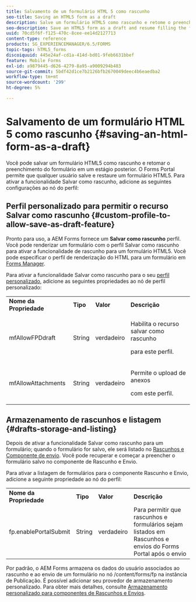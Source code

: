 ```yaml
---
title: Salvamento de um formulário HTML 5 como rascunho
seo-title: Saving an HTML5 form as a draft
description: Salve um formulário HTML5 como rascunho e retome o preenchimento do formulário em um estágio posterior.
seo-description: Save an HTML5 form as a draft and resume filling the form at a later stage.
uuid: 70cd5f6f-f125-470c-8cee-ee14d2127713
content-type: reference
products: SG_EXPERIENCEMANAGER/6.5/FORMS
topic-tags: hTML5_forms
discoiquuid: 445e24af-cd1a-414d-bd01-9feb6631bbef
feature: Mobile Forms
exl-id: a9879445-d626-4279-8a95-a9009294b483
source-git-commit: 5bdf42d1ce7b2126bfb2670049deec4b6eaedba2
workflow-type: tm+mt
source-wordcount: '299'
ht-degree: 5%

---
```


# Salvamento de um formulário HTML 5 como rascunho {#saving-an-html-form-as-a-draft}

Você pode salvar um formulário HTML5 como rascunho e retomar o preenchimento do formulário em um estágio posterior. O Forms Portal permite que qualquer usuário salve e restaure um formulário HTML5. Para ativar a funcionalidade Salvar como rascunho, adicione as seguintes configurações ao nó do perfil:

## Perfil personalizado para permitir o recurso Salvar como rascunho {#custom-profile-to-allow-save-as-draft-feature}

Pronto para uso, a AEM Forms fornece um **Salvar como rascunho** perfil. Você pode renderizar um formulário com o perfil Salvar como rascunho para ativar a funcionalidade de rascunho para um formulário HTML5. Você pode especificar o perfil de renderização do HTML para um formulário em [Forms Manager](/help/forms/using/introduction-managing-forms.md).

Para ativar a funcionalidade Salvar como rascunho para o seu [perfil personalizado](/help/forms/using/custom-profile.md), adicione as seguintes propriedades ao nó de perfil personalizado:

<table>
 <tbody>
  <tr>
   <td><strong>Nome da Propriedade</strong></td>
   <td><strong>Tipo</strong></td>
   <td><strong>Valor</strong></td>
   <td><strong>Descrição</strong></td>
  </tr>
  <tr>
   <td>mfAllowFPDdraft</td>
   <td>String</td>
   <td>verdadeiro</td>
   <td><p>Habilita o recurso salvar como rascunho</p> <p>para este perfil.</p> </td>
  </tr>
  <tr>
   <td>mfAllowAttachments</td>
   <td>String</td>
   <td>verdadeiro</td>
   <td><p>Permite o upload de anexos</p> <p>com este perfil.</p> </td>
  </tr>
 </tbody>
</table>

## Armazenamento de rascunhos e listagem {#drafts-storage-and-listing}

Depois de ativar a funcionalidade Salvar como rascunho para um formulário; quando o formulário for salvo, ele será listado no [Rascunhos e Componente de envio](/help/forms/using/draft-submission-component.md). Você pode recuperar e começar a preencher o formulário salvo no componente de Rascunho e Envio.

Para ativar a listagem de formulários para o componente Rascunho e Envio, adicione a seguinte propriedade ao nó do perfil:

<table>
 <tbody>
  <tr>
   <td><strong>Nome da Propriedade</strong></td>
   <td><strong>Tipo</strong></td>
   <td><strong>Valor</strong></td>
   <td><strong>Descrição</strong></td>
  </tr>
  <tr>
   <td>fp.enablePortalSubmit</td>
   <td>String</td>
   <td>verdadeiro</td>
   <td>Para permitir que rascunhos e formulários sejam listados em<br /> Rascunhos e envios do Forms Portal após o envio</td>
  </tr>
 </tbody>
</table>

Por padrão, o AEM Forms armazena os dados do usuário associados ao rascunho e ao envio de um formulário no nó /content/forms/fp na instância de Publicação. É possível adicionar seu provedor de armazenamento personalizado. Para obter mais detalhes, consulte [Armazenamento personalizado para componentes de Rascunhos e Envios](/help/forms/using/adding-custom-storage-provider-forms.md).
